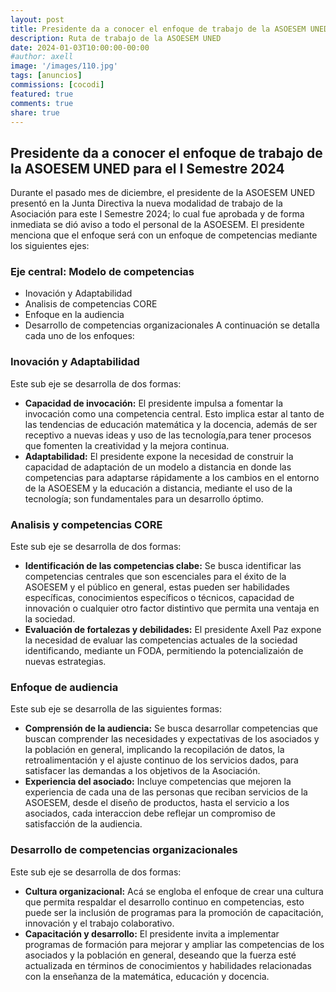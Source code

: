 ```yaml
---
layout: post
title: Presidente da a conocer el enfoque de trabajo de la ASOESEM UNED para el I Semestre 2024
description: Ruta de trabajo de la ASOESEM UNED
date: 2024-01-03T10:00:00-00:00
#author: axell
image: '/images/110.jpg'
tags: [anuncios]
commissions: [cocodi]
featured: true
comments: true
share: true
---
```

## Presidente da a conocer el enfoque de trabajo de la ASOESEM UNED para el I Semestre 2024
Durante el pasado mes de diciembre, el presidente de la ASOESEM UNED presentó en la Junta Directiva la nueva modalidad de trabajo de la Asociación para este I Semestre 2024; lo cual fue aprobada y de forma inmediata se dió aviso a todo el personal de la ASOESEM. 
El presidente menciona que el enfoque será con un enfoque de competencias mediante los siguientes ejes:
### Eje central: Modelo de competencias
- Inovación y Adaptabilidad
- Analisis de competencias CORE
- Enfoque en la audiencia
- Desarrollo de competencias organizacionales
A continuación se detalla cada uno de los enfoques:

### Inovación y Adaptabilidad
Este sub eje se desarrolla de dos formas:
- **Capacidad de invocación:** El presidente impulsa a fomentar la invocación como una competencia central. Esto implica estar al tanto de las tendencias de educación matemática y la docencia, además de ser receptivo a nuevas ideas y uso de las tecnología,para tener procesos que fomenten la creatividad y la mejora continua.
- **Adaptabilidad:** El presidente expone la necesidad de construir la capacidad de adaptación de un modelo a distancia en donde las competencias para adaptarse rápidamente a los cambios en el entorno de la ASOESEM y la educación a distancia, mediante el uso de la tecnología; son fundamentales para un desarrollo óptimo.

### Analisis y competencias CORE
Este sub eje se desarrolla de dos formas:
- **Identificación de las competencias clabe:** Se busca identificar las competencias centrales que son escenciales para el éxito de la ASOESEM y el público en general, estas pueden ser habilidades específicas, conocimientos específicos o técnicos, capacidad de innovación o cualquier otro factor distintivo que permita una ventaja en la sociedad.
- **Evaluación de fortalezas y debilidades:** El presidente Axell Paz expone la necesidad de evaluar las competencias actuales de la sociedad identificando, mediante un FODA, permitiendo la potencializaión de nuevas estrategias.

### Enfoque de audiencia
Este sub eje se desarrolla de las siguientes formas:
- **Comprensión de la audiencia:** Se busca desarrollar competencias que buscan comprender las necesidades y expectativas de los asociados y la población en general, implicando la recopilación de datos, la retroalimentación y el ajuste continuo de los servicios dados, para satisfacer las demandas a los objetivos de la Asociación.
- **Experiencia del asociado:** Incluye competencias que mejoren la experiencia de cada una de las personas que reciban servicios de la ASOESEM, desde el diseño de productos, hasta el servicio a los asociados, cada interaccion debe reflejar un compromiso de satisfacción de la audiencia.

### Desarrollo de competencias organizacionales
Este sub eje se desarrolla de dos formas:
- **Cultura organizacional:** Acá se engloba el enfoque de crear una cultura que permita respaldar el desarrollo continuo en competencias, esto puede ser la inclusión de programas para la promoción de capacitación, innovación y el trabajo colaborativo.
- **Capacitación y desarrollo:** El presidente invita a implementar programas de formación para mejorar y ampliar las competencias de los asociados y la población en general, deseando que la fuerza esté actualizada en términos de conocimientos y habilidades relacionadas con la enseñanza de la matemática, educación y docencia.
